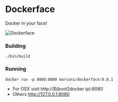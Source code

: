 # Dockerface

Docker in your face!

![Dockerface](http://github.marconijr.com/dockerface/dockerface.png)

### Building

    ./bin/build

### Running

    docker run -p 8080:8080 marconi/dockerface:0.0.1

- For OSX visit http://$(boot2docker ip):8080
- Others http://127.0.0.1:8080
